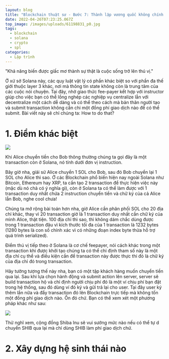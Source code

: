 ```yaml
---
layout: blog
title: "Blockchain thuật sư - Bước 7: Thành lập vương quốc không chính quyền"
date: 2022-04-26T07:23:25.067Z
top_image: /images/uploads/61198831_p0.jpg
tags:
  - blockchain
  - solana
  - crypto
  - spl
categories:
  - Lập trình
---
```

"Khả năng biến được giấc mơ thành sự thật là cuộc sống trở lên thú vị."

Ở xứ sở Solana này, các quy luật vật lý có phần khác biệt so với phần đa thế giới thuộc layer 3 khác, nơi mà thông tin state không còn là trung tâm của các cuộc nói chuyện. Tại đây, nhờ giao thức fee-payer kết hợp với instructor giúp cho việc bạn có thể lồng nghép các nghiệp vụ centralize lẫn với decentralize một cách dễ dàng và có thể theo cách mà bản thân người tạo và submit transaction không cần chi một đồng phí giao dịch nào để có thể submit. Bài viết này sẽ chỉ chúng ta: How to do that?

<!-- more -->

# 1. Điểm khác biệt

![](https://lorisleiva.com/assets/articles/2021/1122-solana-4-implement-instruction/episode-4-cover.jpg)

Khi Alice chuyển tiền cho Bob thông thường chúng ta gọi đây là một transaction còn ở Solana, nó tính dưới đơn vị instruction.

Bây giờ nha, giải sử Alice chuyển 1 SOL cho Bob, sau đó Bob chuyển lại 1 SOL cho Alice thì sao. Ở các Blockchain phổ biến hiện nay ngoài Solana như Bitcoin, Ethereum hay XRP, ta cần tạo 2 transaction để thực hiện việc này (mặc dù nó chả có ý nghĩa gì), còn ở Solana ta có thể làm được với 1 transaction duy nhất chứa 2 instruction chuyển tiền và chữ ký của cả Alice lẫn Bob, nghe cool chưa!

Chúng ta mở rộng bài toán hơn nha, giờ Alice cần phân phối SOL cho 20 địa chỉ khác, thay vì 20 transaction giờ là 1 transaction duy nhất cần chữ ký của mình Alice, thật tiện. 100 địa chỉ thì sao, thì không dám chắc dùng được trong 1 transaction đâu vì kích thước tối đa của 1 transaction là 1232 bytes (1280 bytes là con số chính xác vì có những đoạn index byte thừa hỗ trợ quá trình serialized).

Điểm thú vị tiếp theo ở Solana là cơ chế feepayer, nói cách khác trong một transaction khi được khởi tạo chúng ta có thể chỉ định tham số này là một địa chỉ cụ thể và điều kiện cần để transaction này được thực thi đó là chữ ký của địa chỉ đó trong transaction.

Hãy tưởng tượng thế này nha, bạn có một tập khách hàng muốn chuyển tiền qua lại. Sau khi lựa chọn hành động và submit action lên server, server sẽ build transaction hộ và chỉ định người chịu phí đó là một ví chịu phí bạn đặt trong hệ thống, sau đó dùng ví đó ký và gửi trả lại cho user. Tại đây user ký thêm lần nữa và đẩy transaction đó lên Blockchain trực tiếp mà không tốn một đồng phí giao dịch nào. Ổn đó chứ. Bạn có thể xem xét một phương pháp khác như sau:

![](https://camo.githubusercontent.com/8ddd87522dfbfd42b05cee1e30e36cc023497d4e72298b67f3ee8d6b5dc71675/68747470733a2f2f63646e2e646973636f72646170702e636f6d2f6174746163686d656e74732f3633383238353039303031383935313137312f3737363431393239353330333137323039362f736f6c67736e2e706e67)

Thử nghĩ xem, cộng đồng Shiba Inu sẽ vui sướng mức nào nếu có thể tự d chuyển SHIB  qua lại mà chỉ dùng SHIB làm phí giao dịch chứ.



# 2. Xây dựng hệ sinh thái nào


